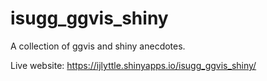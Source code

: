 # isugg_ggvis_shiny

A collection of ggvis and shiny anecdotes.

Live website: https://ijlyttle.shinyapps.io/isugg_ggvis_shiny/